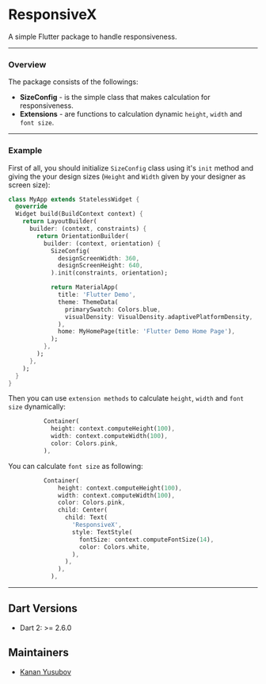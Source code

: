 # ResponsiveX

A simple Flutter package to handle responsiveness.

---

### Overview

The package consists of the followings:

- **SizeConfig** - is the simple class that makes calculation for responsiveness.
- **Extensions** - are functions to calculation dynamic `height`, `width` and `font size`.

---

### Example
First of all, you should initialize `SizeConfig` class using it's `init` method and giving the your design sizes (`Height` and `Width` given by your designer as screen size):

```dart
class MyApp extends StatelessWidget {
  @override
  Widget build(BuildContext context) {
    return LayoutBuilder(
      builder: (context, constraints) {
        return OrientationBuilder(
          builder: (context, orientation) {
            SizeConfig(
              designScreenWidth: 360,
              designScreenHeight: 640,
            ).init(constraints, orientation);

            return MaterialApp(
              title: 'Flutter Demo',
              theme: ThemeData(
                primarySwatch: Colors.blue,
                visualDensity: VisualDensity.adaptivePlatformDensity,
              ),
              home: MyHomePage(title: 'Flutter Demo Home Page'),
            );
          },
        );
      },
    );
  }
}
```
Then you can use `extension methods` to calculate  `height`, `width` and `font size` dynamically:

```dart
          Container(
            height: context.computeHeight(100),
            width: context.computeWidth(100),
            color: Colors.pink,
          ),
```
You can calculate `font size` as following:
```dart
          Container(
              height: context.computeHeight(100),
              width: context.computeWidth(100),
              color: Colors.pink,
              child: Center(
                child: Text(
                  'ResponsiveX',
                  style: TextStyle(
                    fontSize: context.computeFontSize(14),
                    color: Colors.white,
                  ),
                ),
              ),
            ),
```
---

## Dart Versions
- Dart 2: >= 2.6.0

## Maintainers

- [Kanan Yusubov](https://github.com/yusubx)


